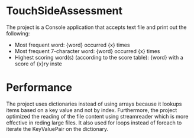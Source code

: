 # TouchSideAssessment
The project is a Console application that accepts text file and print out the following:
- Most frequent word: {word} occurred {x} times
- Most frequent 7-character word: {word} occurred {x} times
- Highest scoring word(s) (according to the score table): {word} with a score of {x}ry inste

# Performance 
The project uses dictionaries instead of using arrays because it lookups items based on a key value and not by index.
Furthermore, the project optimized the reading of the file content using streamreader which is more effective in reding large files.
It also used for loops instead of foreach to iterate the KeyValuePair on the dictionary.

